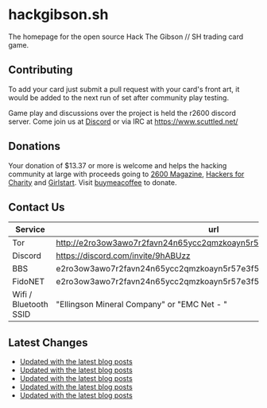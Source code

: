 # hackgibson.sh
The homepage for the open source Hack The Gibson // SH trading card game.


## Contributing

To add your card just submit a pull request with your card's front art, it would be added to the next run of set after community play testing.

Game play and discussions over the project is held the r2600 discord server. Come join us at [Discord](https://discord.com/invite/9hABUzz) or via IRC at https://www.scuttled.net/


## Donations

Your donation of $13.37 or more is welcome and helps the hacking community at large with proceeds going to [2600 Magazine](https://2600.com/), [Hackers for Charity](https://hackersforcharity.org) and [Girlstart](https://girlstart.org).  Visit [buymeacoffee](https://www.buymeacoffee.com/hackgibson.sh) to donate.


## Contact Us

Service | url
-|-
Tor | http://e2ro3ow3awo7r2favn24n65ycc2qmzkoayn5r57e3f56nvjwdcgg32ad.onion
Discord | https://discord.com/invite/9hABUzz
BBS | e2ro3ow3awo7r2favn24n65ycc2qmzkoayn5r57e3f56nvjwdcgg32ad.onion:23
FidoNET | e2ro3ow3awo7r2favn24n65ycc2qmzkoayn5r57e3f56nvjwdcgg32ad.onion:24554
Wifi / Bluetooth SSID | "Ellingson Mineral Company" or "EMC Net - <fidonet address>"

## Latest Changes
<!-- BLOG-POST-LIST:START -->
- [Updated with the latest blog posts](https://github.com/DFW2600/hackgibson.sh/commit/d2ada627a121732cb2d51b8f0eff108f2159b6a6)
- [Updated with the latest blog posts](https://github.com/DFW2600/hackgibson.sh/commit/d7a564af4683a9aa9a67f2adc4d91f48c01cf62b)
- [Updated with the latest blog posts](https://github.com/DFW2600/hackgibson.sh/commit/e50164f50cfa38bbde1f2821da0d9750705354b2)
- [Updated with the latest blog posts](https://github.com/DFW2600/hackgibson.sh/commit/0ed4d3f50ab7e4015c40cfa20f3f211eda853528)
- [Updated with the latest blog posts](https://github.com/DFW2600/hackgibson.sh/commit/aa6f24cfb07bbc725180bc1a7ee56efc38e0cb99)
<!-- BLOG-POST-LIST:END -->
